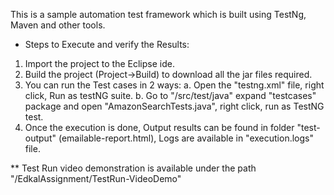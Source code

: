 This is a sample automation test framework which is built using TestNg, Maven and other tools.


* Steps to Execute and verify the Results:
1. Import the project to the Eclipse ide.
2. Build the project (Project->Build) to download all the jar files required.
3. You can run the Test cases in 2 ways:
    a. Open the "testng.xml" file, right click, Run as testNG suite.
    b. Go to "/src/test/java" expand "testcases" package and open "AmazonSearchTests.java", right click, run as TestNG test.
4. Once the execution is done, Output results can be found in folder "test-output" (emailable-report.html), Logs are available in "execution.logs" file.


** Test Run video demonstration is available under the path "/EdkalAssignment/TestRun-VideoDemo"
